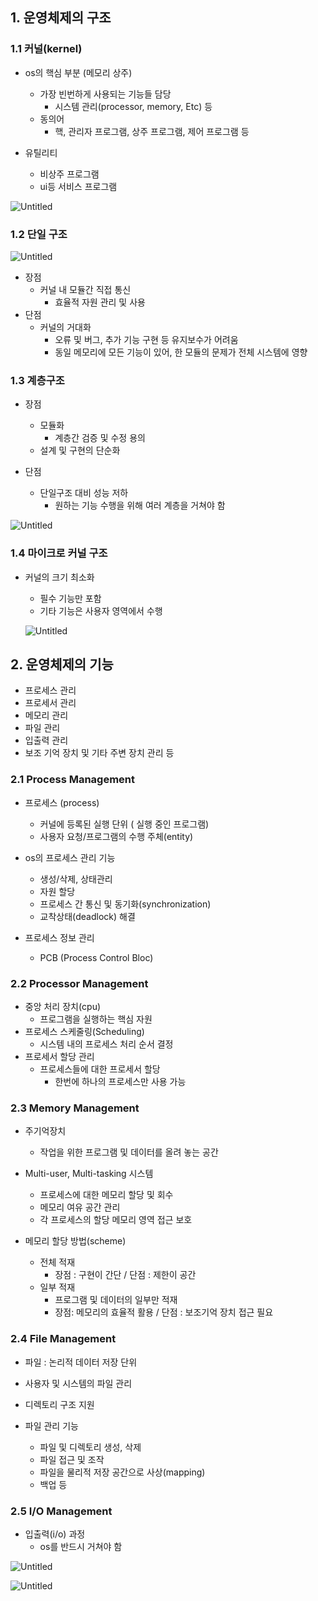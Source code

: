 ## 1. 운영체제의 구조

### 1.1 커널(kernel)

- os의 핵심 부분 (메모리 상주)
  
  - 가장 빈번하게 사용되는 기능들 담당
    - 시스템 관리(processor, memory, Etc) 등
  - 동의어
    - 핵, 관리자 프로그램, 상주 프로그램, 제어 프로그램 등

- 유틸리티
  
  - 비상주 프로그램
  - ui등 서비스 프로그램

![Untitled](https://s3-us-west-2.amazonaws.com/secure.notion-static.com/ba43883b-de9e-4b86-8bea-b005370633a9/Untitled.png)

### 1.2 단일 구조

![Untitled](https://s3-us-west-2.amazonaws.com/secure.notion-static.com/ebd9ef09-e827-473e-b552-224e4a06ff8c/Untitled.png)

- 장점
  - 커널 내 모듈간 직접 통신
    - 효율적 자원 관리 및 사용
- 단점
  - 커널의 거대화
    - 오류 및 버그, 추가 기능 구현 등 유지보수가 어려움
    - 동일 메모리에 모든 기능이 있어, 한 모듈의 문제가 전체 시스템에 영향

### 1.3 계층구조

- 장점
  
  - 모듈화
    - 계층간 검증 및 수정 용의
  - 설계 및 구현의 단순화

- 단점
  
  - 단일구조 대비 성능 저하
    - 원하는 기능 수행을 위해 여러 계층을 거쳐야 함

![Untitled](https://s3-us-west-2.amazonaws.com/secure.notion-static.com/d92559a7-a240-4588-8c32-f2788f1d75ec/Untitled.png)

### 1.4 마이크로 커널 구조

- 커널의 크기 최소화
  
  - 필수 기능만 포함
  - 기타 기능은 사용자 영역에서 수행
  
  ![Untitled](https://s3-us-west-2.amazonaws.com/secure.notion-static.com/40bcd121-199c-4ada-b916-96f9adfd820e/Untitled.png)

## 2. 운영체제의 기능

- 프로세스 관리
- 프로세서 관리
- 메모리 관리
- 파일 관리
- 입출력 관리
- 보조 기억 장치 및 기타 주변 장치 관리 등

### 2.1 Process Management

- 프로세스 (process)
  
  - 커널에 등록된 실행 단위 ( 실행 중인 프로그램)
  - 사용자 요청/프로그램의 수행 주체(entity)

- os의 프로세스 관리 기능
  
  - 생성/삭제, 상태관리
  - 자원 할당
  - 프로세스 간 통신 및 동기화(synchronization)
  - 교착상태(deadlock) 해결

- 프로세스 정보 관리
  
  - PCB (Process Control Bloc)

### 2.2 Processor Management

- 중앙 처리 장치(cpu)
  - 프로그램을 실행하는 핵심 자원
- 프로세스 스케줄링(Scheduling)
  - 시스템 내의 프로세스 처리 순서 결정
- 프로세서 할당 관리
  - 프로세스들에 대한 프로세서 할당
    - 한번에 하나의 프로세스만 사용 가능

### 2.3 Memory Management

- 주기억장치
  
  - 작업을 위한 프로그램 및 데이터를 올려 놓는 공간

- Multi-user, Multi-tasking 시스템
  
  - 프로세스에 대한 메모리 할당 및 회수
  - 메모리 여유 공간 관리
  - 각 프로세스의 할당 메모리 영역 접근 보호

- 메모리 할당 방법(scheme)
  
  - 전체 적재
    - 장점 : 구현이 간단 / 단점 : 제한이 공간
  - 일부 적재
    - 프로그램 및 데이터의 일부만 적재
    - 장점: 메모리의 효율적 활용 / 단점 : 보조기억 장치 접근 필요

### 2.4 File Management

- 파일 : 논리적 데이터 저장 단위

- 사용자 및 시스템의 파일 관리

- 디렉토리 구조 지원

- 파일 관리 기능
  
  - 파일 및 디렉토리 생성, 삭제
  - 파일 접근 및 조작
  - 파일을 물리적 저장 공간으로 사상(mapping)
  - 백업 등

### 2.5 I/O Management

- 입출력(i/o) 과정
  - os를 반드시 거쳐야 함

![Untitled](https://s3-us-west-2.amazonaws.com/secure.notion-static.com/c08c14c0-d917-4724-9ac1-8f8a20ed254a/Untitled.png)

![Untitled](https://s3-us-west-2.amazonaws.com/secure.notion-static.com/7ed1557d-5da2-47f2-ac2e-30dc8f006026/Untitled.png)

